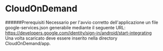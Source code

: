 # CloudOnDemand
######Prerequisiti
Necessario per l'avvio corretto dell'applicazione un file google-services.json generabile mediante il seguente URL:
https://developers.google.com/identity/sign-in/android/start-integrating
Una volta scaricato deve essere inserito nella directory CloudOnDemand/app.
